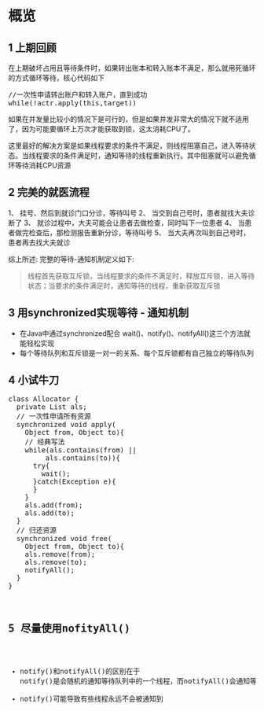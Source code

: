 # 概览

## 1 上期回顾

在上期破坏占用且等待条件时，如果转出账本和转入账本不满足，那么就用死循环的方式循环等待，核心代码如下

<pre>
//一次性申请转出账户和转入账户，直到成功
while(!actr.apply(this,target))
</pre>

如果在并发量比较小的情况下是可行的，但是如果并发非常大的情况下就不适用了，因为可能要循环上万次才能获取到锁，这太消耗CPU了。

这里最好的解决方案是如果线程要求的条件不满足，则线程阻塞自己，进入等待状态。当线程要求的条件满足时，通知等待的线程重新执行。其中阻塞就可以避免循环等待消耗CPU资源

## 2 完美的就医流程

1、 挂号、然后到就诊门口分诊，等待叫号
2、 当交到自己号时，患者就找大夫诊断了
3、 就诊过程中，大夫可能会让患者去做检查，同时叫下一位患者
4、 当患者做完检查后，那检测报告重新分诊，等待叫号
5、 当大夫再次叫到自己号时，患者再去找大夫就诊

综上所述: 完整的等待-通知机制定义如下:

> 线程首先获取互斥锁，当线程要求的条件不满足时，释放互斥锁，进入等待状态；当要求的条件满足时，通知等待的线程，重新获取互斥锁

## 3 用synchronized实现等待 - 通知机制

* 在Java中通过synchronized配合 wait()、notify()、notifyAll()这三个方法就能轻松实现
* 每个等待队列和互斥锁是一对一的关系、每个互斥锁都有自己独立的等待队列

## 4 小试牛刀

<pre>
class Allocator {
  private List<Object> als;
  // 一次性申请所有资源
  synchronized void apply(
    Object from, Object to){
    // 经典写法
    while(als.contains(from) ||
         als.contains(to)){
      try{
        wait();
      }catch(Exception e){
      }   
    } 
    als.add(from);
    als.add(to);  
  }
  // 归还资源
  synchronized void free(
    Object from, Object to){
    als.remove(from);
    als.remove(to);
    notifyAll();
  }
}
</pre>

## 5 尽量使用nofityAll()

* notify()和notifyAll()的区别在于 notify()是会随机的通知等待队列中的一个线程，而notifyAll()会通知等待队列中的所有线程
* notify()可能导致有些线程永远不会被通知到